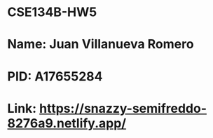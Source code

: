 # CSE134B-HW5
# Name: Juan Villanueva Romero
# PID: A17655284
# Link: https://snazzy-semifreddo-8276a9.netlify.app/
